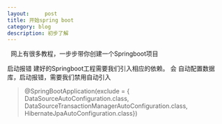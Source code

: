 ```yaml
---
layout:     post
title: 开始spring boot
category: blog
description: 初步了解
---
```

 
 网上有很多教程，一步步带你创建一个Springboot项目
 
 启动报错
建好的Springboot工程需要我们引入相应的依赖。
会 自动配置数据库，启动报错，需要我们禁用自动引入
> @SpringBootApplication(exclude = {
> 		DataSourceAutoConfiguration.class,
> 		DataSourceTransactionManagerAutoConfiguration.class,
> 		HibernateJpaAutoConfiguration.class})
